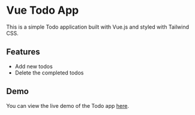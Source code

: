 # Vue Todo App

This is a simple Todo application built with Vue.js and styled with Tailwind CSS.

## Features

- Add new todos
- Delete the completed todos

## Demo

You can view the live demo of the Todo app [here](https://super-todo-app.vercel.app/).
